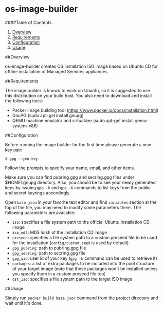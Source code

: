 # os-image-builder
####Table of Contents

1. [Overview](#overview)
2. [Requirements](#requirements)
3. [Configuration](#configuration)
4. [Usage](#usage)

##Overview

os-image-builder creates OS installation ISO image based on Ubuntu CD for offline installation of Managed Services appliances.

##Requirements

The image builder is known to work on Ubuntu, so it is suggested to use this distribution on your build host.
You also need to download and install the following tools:
 * Packer image building tool (https://www.packer.io/docs/installation.html)
 * GnuPG (sudo apt-get install gnupg)
 * QEMU machine emulator and virtualizer (sudo apt-get install qemu-system-x86)
 
##Configuration

Before running the image builder for the first time please generate a new key pair:

~~~
$ gpg --gen-key
~~~

Follow the prompts to specify your name, email, and other items.

Make sure you can find pubring.gpg and secring.gpg files under $HOME/.gnupg directory. Also, you should be to see your newly generated keys by issuing `gpg -k` and `gpg -K` commands to list keys from the public and secret keyrings accordingly.

Open `base.json` in your favorite text editor and find `variables` section at the top of the file, you may need to modify some parameters there. The following parameters are available:
 * `iso`: specifies a file system path to the official Ubuntu installation CD image
 * `iso_md5`: MD5 hash of the installation CD image
 * `preseed`: specifies a file system path to a custom preseed file to be used for the installation (`config/custom.seed` is used by default)
 * `gpg_pubring`: path to pubring.gpg file
 * `gpg_secring`: path to secring.gpg file
 * `gpg_uid`: user id of your key (`gpg -k` command can be used to retrieve it)
 * `packages`: a list of extra packages to be included into the pool structure of your target image (note that these packages won't be installed unless you specify them in a custom preseed file too)
 * `dst_iso`: specifies a file system path to the target ISO image

##Usage

Simply run `packer build base.json` command from the project directory and wait until it's done.



